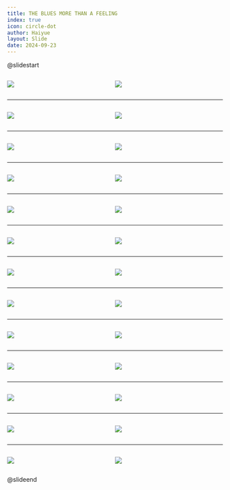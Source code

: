 ```yaml
---
title: THE BLUES MORE THAN A FEELING
index: true
icon: circle-dot
author: Haiyue
layout: Slide
date: 2024-09-23
---
```

 
@slidestart

<div style="display:flex">
<div style="flex:1">

![](/reading/english/Level-X/THE%20BLUES%20MORE%20THAN%20A%20FEELING/001.webp)
</div>
<div style="flex:1">

![](/reading/english/Level-X/THE%20BLUES%20MORE%20THAN%20A%20FEELING/002.webp)
</div>
</div>

---

<div style="display:flex">
<div style="flex:1">

![](/reading/english/Level-X/THE%20BLUES%20MORE%20THAN%20A%20FEELING/003.webp)
</div>
<div style="flex:1">

![](/reading/english/Level-X/THE%20BLUES%20MORE%20THAN%20A%20FEELING/004.webp)
</div>
</div>

---

<div style="display:flex">
<div style="flex:1">

![](/reading/english/Level-X/THE%20BLUES%20MORE%20THAN%20A%20FEELING/005.webp)
</div>
<div style="flex:1">

![](/reading/english/Level-X/THE%20BLUES%20MORE%20THAN%20A%20FEELING/006.webp)
</div>
</div>

---

<div style="display:flex">
<div style="flex:1">

![](/reading/english/Level-X/THE%20BLUES%20MORE%20THAN%20A%20FEELING/007.webp)
</div>
<div style="flex:1">

![](/reading/english/Level-X/THE%20BLUES%20MORE%20THAN%20A%20FEELING/008.webp)
</div>
</div>

---

<div style="display:flex">
<div style="flex:1">

![](/reading/english/Level-X/THE%20BLUES%20MORE%20THAN%20A%20FEELING/009.webp)
</div>
<div style="flex:1">

![](/reading/english/Level-X/THE%20BLUES%20MORE%20THAN%20A%20FEELING/010.webp)
</div>
</div>

---

<div style="display:flex">
<div style="flex:1">

![](/reading/english/Level-X/THE%20BLUES%20MORE%20THAN%20A%20FEELING/011.webp)
</div>
<div style="flex:1">

![](/reading/english/Level-X/THE%20BLUES%20MORE%20THAN%20A%20FEELING/012.webp)
</div>
</div>

---

<div style="display:flex">
<div style="flex:1">

![](/reading/english/Level-X/THE%20BLUES%20MORE%20THAN%20A%20FEELING/013.webp)
</div>
<div style="flex:1">

![](/reading/english/Level-X/THE%20BLUES%20MORE%20THAN%20A%20FEELING/014.webp)
</div>
</div>

---

<div style="display:flex">
<div style="flex:1">

![](/reading/english/Level-X/THE%20BLUES%20MORE%20THAN%20A%20FEELING/015.webp)
</div>
<div style="flex:1">

![](/reading/english/Level-X/THE%20BLUES%20MORE%20THAN%20A%20FEELING/016.webp)
</div>
</div>

---

<div style="display:flex">
<div style="flex:1">

![](/reading/english/Level-X/THE%20BLUES%20MORE%20THAN%20A%20FEELING/017.webp)
</div>
<div style="flex:1">

![](/reading/english/Level-X/THE%20BLUES%20MORE%20THAN%20A%20FEELING/018.webp)
</div>
</div>

---

<div style="display:flex">
<div style="flex:1">

![](/reading/english/Level-X/THE%20BLUES%20MORE%20THAN%20A%20FEELING/019.webp)
</div>
<div style="flex:1">

![](/reading/english/Level-X/THE%20BLUES%20MORE%20THAN%20A%20FEELING/020.webp)
</div>
</div>

---

<div style="display:flex">
<div style="flex:1">

![](/reading/english/Level-X/THE%20BLUES%20MORE%20THAN%20A%20FEELING/021.webp)
</div>
<div style="flex:1">

![](/reading/english/Level-X/THE%20BLUES%20MORE%20THAN%20A%20FEELING/022.webp)
</div>
</div>

---

<div style="display:flex">
<div style="flex:1">

![](/reading/english/Level-X/THE%20BLUES%20MORE%20THAN%20A%20FEELING/023.webp)
</div>
<div style="flex:1">

![](/reading/english/Level-X/THE%20BLUES%20MORE%20THAN%20A%20FEELING/024.webp)
</div>
</div>

---

<div style="display:flex">
<div style="flex:1">

![](/reading/english/Level-X/THE%20BLUES%20MORE%20THAN%20A%20FEELING/025.webp)
</div>
<div style="flex:1">

![](/reading/english/Level-X/THE%20BLUES%20MORE%20THAN%20A%20FEELING/026.webp)
</div>
</div>

@slideend